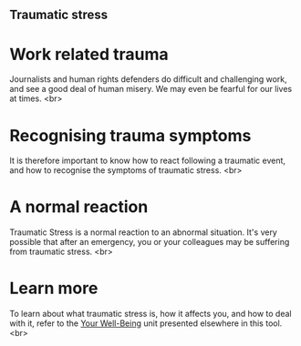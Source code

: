 
## Traumatic stress

# Work related trauma
Journalists and human rights defenders do difficult and challenging work, and see a good deal of human misery. We may even be fearful for our lives at times.
&lt;br&gt;
# Recognising trauma symptoms
It is therefore important to know how to react following a traumatic event, and how to recognise the symptoms of traumatic stress.
&lt;br&gt;
# A normal reaction
Traumatic Stress is a normal reaction to an abnormal situation. It&#39;s very possible that after an emergency, you or your colleagues may be suffering from traumatic stress.
&lt;br&gt;
# Learn more
To learn about what traumatic stress is, how it affects you, and how to deal with it, refer to the [Your Well-Being](en/topics/understand-2-security/2-your-well-being/index.html) unit presented elsewhere in this tool.
&lt;br&gt;
